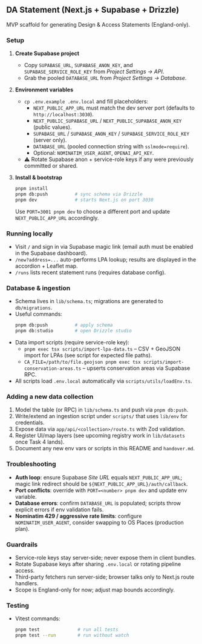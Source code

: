 ## DA Statement (Next.js + Supabase + Drizzle)

MVP scaffold for generating Design & Access Statements (England-only).

### Setup

1. **Create Supabase project**
   - Copy `SUPABASE_URL`, `SUPABASE_ANON_KEY`, and `SUPABASE_SERVICE_ROLE_KEY` from *Project Settings → API*.
   - Grab the pooled `DATABASE_URL` from *Project Settings → Database*.

2. **Environment variables**
   - `cp .env.example .env.local` and fill placeholders:
     - `NEXT_PUBLIC_APP_URL` must match the dev server port (defaults to `http://localhost:3030`).
     - `NEXT_PUBLIC_SUPABASE_URL` / `NEXT_PUBLIC_SUPABASE_ANON_KEY` (public values).
     - `SUPABASE_URL` / `SUPABASE_ANON_KEY` / `SUPABASE_SERVICE_ROLE_KEY` (server only).
     - `DATABASE_URL` (pooled connection string with `sslmode=require`).
     - Optional: `NOMINATIM_USER_AGENT`, `OPENAI_API_KEY`.
   - ⚠️ Rotate Supabase anon + service-role keys if any were previously committed or shared.

3. **Install & bootstrap**
   ```bash
   pnpm install
   pnpm db:push          # sync schema via Drizzle
   pnpm dev              # starts Next.js on port 3030
   ```
   Use `PORT=3001 pnpm dev` to choose a different port and update `NEXT_PUBLIC_APP_URL` accordingly.

### Running locally
- Visit `/` and sign in via Supabase magic link (email auth must be enabled in the Supabase dashboard).
- `/new?address=...` auto-performs LPA lookup; results are displayed in the accordion + Leaflet map.
- `/runs` lists recent statement runs (requires database config).

### Database & ingestion
- Schema lives in `lib/schema.ts`; migrations are generated to `db/migrations`.
- Useful commands:
  ```bash
  pnpm db:push          # apply schema
  pnpm db:studio        # open Drizzle studio
  ```
- Data import scripts (require service-role key):
  - `pnpm exec tsx scripts/import-lpa-data.ts` – CSV + GeoJSON import for LPAs (see script for expected file paths).
  - `CA_FILE=/path/to/file.geojson pnpm exec tsx scripts/import-conservation-areas.ts` – upserts conservation areas via Supabase RPC.
- All scripts load `.env.local` automatically via `scripts/utils/loadEnv.ts`.

### Adding a new data collection
1. Model the table (or RPC) in `lib/schema.ts` and push via `pnpm db:push`.
2. Write/extend an ingestion script under `scripts/` that uses `lib/env` for credentials.
3. Expose data via `app/api/<collection>/route.ts` with Zod validation.
4. Register UI/map layers (see upcoming registry work in `lib/datasets` once Task 4 lands).
5. Document any new env vars or scripts in this README and `handover.md`.

### Troubleshooting
- **Auth loop**: ensure Supabase *Site URL* equals `NEXT_PUBLIC_APP_URL`; magic link redirect should be `${NEXT_PUBLIC_APP_URL}/auth/callback`.
- **Port conflicts**: override with `PORT=<number> pnpm dev` and update env variable.
- **Database errors**: confirm `DATABASE_URL` is populated; scripts throw explicit errors if env validation fails.
- **Nominatim 429 / aggressive rate limits**: configure `NOMINATIM_USER_AGENT`, consider swapping to OS Places (production plan).

### Guardrails
- Service-role keys stay server-side; never expose them in client bundles.
- Rotate Supabase keys after sharing `.env.local` or rotating pipeline access.
- Third-party fetchers run server-side; browser talks only to Next.js route handlers.
- Scope is England-only for now; adjust map bounds accordingly.

### Testing
- Vitest commands:
  ```bash
  pnpm test              # run all tests
  pnpm test --run        # run without watch
  ```

